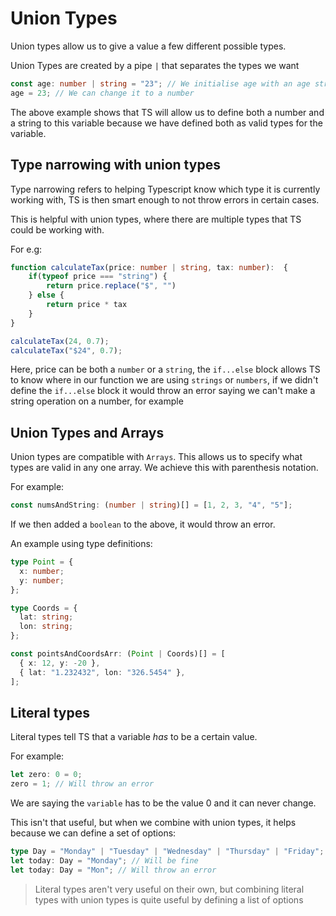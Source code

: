 # Union Types

Union types allow us to give a value a few different possible types.

Union Types are created by a pipe `|` that separates the types we want

```ts
const age: number | string = "23"; // We initialise age with an age string
age = 23; // We can change it to a number
```

The above example shows that TS will allow us to define both a number and a string to this variable because we have defined both as valid types for the variable.

## Type narrowing with union types

Type narrowing refers to helping Typescript know which type it is currently working with, TS is then smart enough to not throw errors in certain cases.

This is helpful with union types, where there are multiple types that TS could be working with.

For e.g:

```ts
function calculateTax(price: number | string, tax: number):  {
    if(typeof price === "string") {
        return price.replace("$", "")
    } else {
        return price * tax
    }
}

calculateTax(24, 0.7);
calculateTax("$24", 0.7);
```

Here, price can be both a `number` or a `string`, the `if...else` block allows TS to know where in our function we are using `strings` or `numbers`, if we didn't define the `if...else` block it would throw an error saying we can't make a string operation on a number, for example

## Union Types and Arrays

Union types are compatible with `Arrays`. This allows us to specify what types are valid in any one array. We achieve this with parenthesis notation.

For example:

```ts
const numsAndString: (number | string)[] = [1, 2, 3, "4", "5"];
```

If we then added a `boolean` to the above, it would throw an error.

An example using type definitions:

```ts
type Point = {
  x: number;
  y: number;
};

type Coords = {
  lat: string;
  lon: string;
};

const pointsAndCoordsArr: (Point | Coords)[] = [
  { x: 12, y: -20 },
  { lat: "1.232432", lon: "326.5454" },
];
```

## Literal types

Literal types tell TS that a variable _has_ to be a certain value.

For example:

```ts
let zero: 0 = 0;
zero = 1; // Will throw an error
```

We are saying the `variable` has to be the value 0 and it can never change.

This isn't that useful, but when we combine with union types, it helps because we can define a set of options:

```ts
type Day = "Monday" | "Tuesday" | "Wednesday" | "Thursday" | "Friday";
let today: Day = "Monday"; // Will be fine
let today: Day = "Mon"; // Will throw an error
```

> Literal types aren't very useful on their own, but combining literal types with union types is quite useful by defining a list of options
